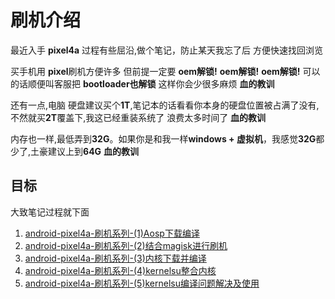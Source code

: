 # 刷机介绍

最近入手 **pixel4a**  过程有些屈沿,做个笔记，防止某天我忘了后 方便快速找回浏览

买手机用 **pixel**刷机方便许多  但前提一定要 **oem解锁!** **oem解锁!** **oem解锁!** 可以的话顺便叫客服把 **bootloader也解锁** 这样你会少很多麻烦 **血的教训**

还有一点,电脑 硬盘建议买个**1T**,笔记本的话看看你本身的硬盘位置被占满了没有,不然就买**2T**覆盖下,我这已经重装系统了 浪费太多时间了 **血的教训**

内存也一样,最低弄到**32G**。如果你是和我一样**windows + 虚拟机**，我感觉**32G**都少了,土豪建议上到**64G** **血的教训**


## 目标
大致笔记过程就下面
1. [android-pixel4a-刷机系列-(1)Aosp下载编译](./doc/note1-env/index.md)
2. [android-pixel4a-刷机系列-(2)结合magisk进行刷机](./doc/note2-flash/index.md)
3. [android-pixel4a-刷机系列-(3)内核下载并编译](./doc/note3-kernel/index.md)
4. [android-pixel4a-刷机系列-(4)kernelsu整合内核](./doc/note4-kernelSu/index.md)
5. [android-pixel4a-刷机系列-(5)kernelsu编译问题解决及使用](./doc/note5-kernelSu_question/index.md)